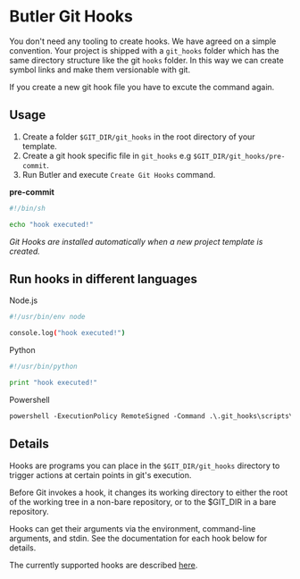 # Butler Git Hooks

You don't need any tooling to create hooks. We have agreed on a simple convention. Your project is shipped with a `git_hooks` folder which has the same directory structure like the git `hooks` folder. In this way we can create symbol links and make them versionable with git.

If you create a new git hook file you have to excute the command again.

## Usage

1.  Create a folder `$GIT_DIR/git_hooks` in the root directory of your template.
2.  Create a git hook specific file in `git_hooks` e.g `$GIT_DIR/git_hooks/pre-commit`.
3.  Run Butler and execute `Create Git Hooks` command.

**pre-commit**

```sh
#!/bin/sh

echo "hook executed!"
```

_Git Hooks are installed automatically when a new project template is created._

## Run hooks in different languages

Node.js

```sh
#!/usr/bin/env node

console.log("hook executed!")
```

Python

```py
#!/usr/bin/python

print "hook executed!"
```

Powershell

```ps
powershell -ExecutionPolicy RemoteSigned -Command .\.git_hooks\scripts\build.ps1
```

## Details

Hooks are programs you can place in the `$GIT_DIR/git_hooks` directory to
trigger actions at certain points in git's execution.

Before Git invokes a hook, it changes its working directory to either
the root of the working tree in a non-bare repository, or to the
$GIT_DIR in a bare repository.

Hooks can get their arguments via the environment, command-line
arguments, and stdin. See the documentation for each hook below for
details.

The currently supported hooks are described [here](https://git-scm.com/docs/githooks).
